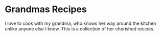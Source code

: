 # Grandmas Recipes

I love to cook with my grandma, who knows her way around the kitchen unlike anyone else I know. This is a collection of her cherished recipes.

